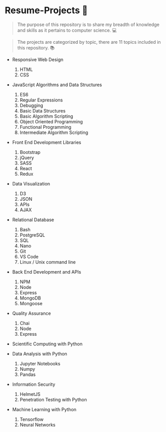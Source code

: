 # Resume-Projects 🙂

> The purpose of this repository is to share my breadth of knowledge and skills as it pertains to computer science.  💻 

> The projects are categorized by topic, there are 11 topics included in this repository. 📚

- Responsive Web Design
  1. HTML
  2. CSS
  
- JavaScript Algorithms and Data Structures
  1. ES6
  2. Regular Expressions
  3. Debugging
  4. Basic Data Structures
  5. Basic Algorithm Scripting
  6. Object Oriented Programming
  7. Functional Programming
  8. Intermediate Algorithm Scripting
  
- Front End Development Libraries
  1. Bootstrap
  2. jQuery
  3. SASS
  4. React
  5. Redux
  
- Data Visualization
  1. D3
  2. JSON
  3. APIs
  4. AJAX
  
- Relational Database
  1. Bash
  2. PostgreSQL
  3. SQL
  4. Nano
  5. Git
  6. VS Code
  7. Linux / Unix command line
  
- Back End Development and APIs
  1. NPM
  2. Node
  3. Express
  4. MongoDB
  5. Mongoose
  
- Quality Assurance 
  1. Chai
  2. Node
  3. Express
  
- Scientific Computing with Python

- Data Analysis with Python
  1. Jupyter Notebooks
  2. Numpy
  3. Pandas
  
- Information Security
  1. HelmetJS
  2. Penetration Testing with Python
  
- Machine Learning with Python
  1. Tensorflow
  2. Neural Networks

